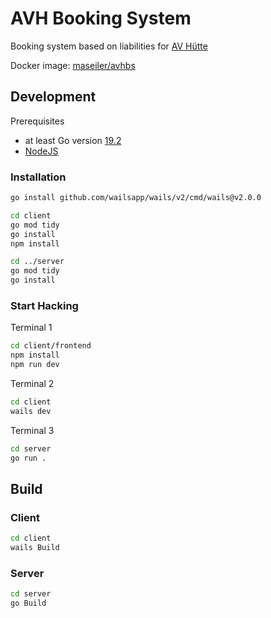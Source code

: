 # AVH Booking System

Booking system based on liabilities for [AV Hütte](https://www.av-huette.de/)   

Docker image: [maseiler/avhbs](https://hub.docker.com/repository/docker/maseiler/avhbs)

## Development
Prerequisites
- at least Go version [19.2](https://go.dev/dl/)
- [NodeJS](https://nodejs.org/en/)

### Installation
```bash
go install github.com/wailsapp/wails/v2/cmd/wails@v2.0.0

cd client
go mod tidy
go install
npm install

cd ../server
go mod tidy
go install
```

### Start Hacking
Terminal 1
```bash
cd client/frontend
npm install
npm run dev
```

Terminal 2
```bash
cd client
wails dev
```

Terminal 3
```bash
cd server
go run .
```

## Build
### Client
```bash
cd client
wails Build
```

### Server
```bash
cd server
go Build
```
